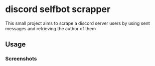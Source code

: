 # discord selfbot scrapper
This small project aims to scrape a discord server users by using sent messages and retrieving the author of them

## Usage

### Screenshots
